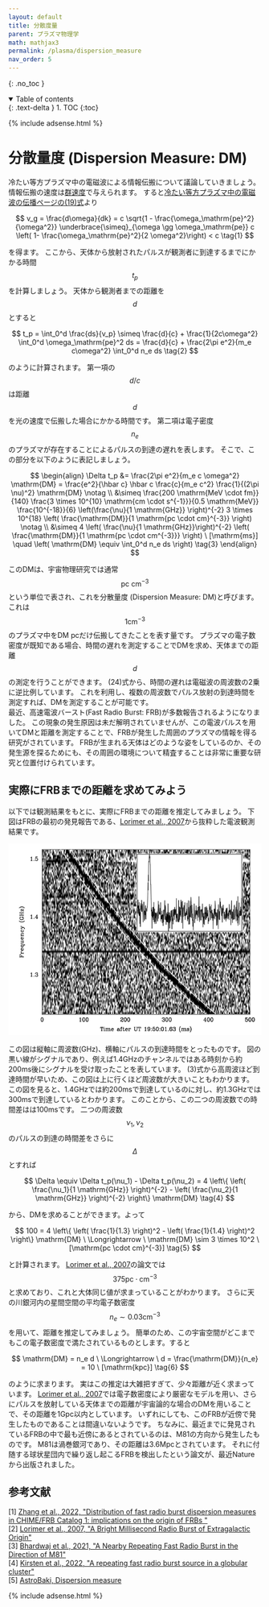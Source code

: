 ```yaml
---
layout: default
title: 分散度量
parent: プラズマ物理学
math: mathjax3
permalink: /plasma/dispersion_measure
nav_order: 5
---
```


{: .no_toc }

<details open markdown="block">
  <summary>
    Table of contents
  </summary>
  {: .text-delta }
1. TOC
{:toc}
</details>

{% include adsense.html %} 

# 分散量度 (Dispersion Measure: DM)

冷たい等方プラズマ中の電磁波による情報伝搬について議論していきましょう。
情報伝搬の速度は[群速度](/mhd/sound_wave)で与えられます。
すると[冷たい等方プラズマ中の電磁波の伝播ページの(19)式](/plasma/propagation_cold)より

$$
v_g 
= \frac{d\omega}{dk} 
= c \sqrt{1 - \frac{\omega_\mathrm{pe}^2}{\omega^2}} 
\underbrace{\simeq}_{\omega \gg \omega_\mathrm{pe}} c \left( 1- \frac{\omega_\mathrm{pe}^2}{2 \omega^2}\right) < c \tag{1}
$$

を得ます。
ここから、天体から放射されたパルスが観測者に到達するまでにかかる時間$$t_p$$を計算しましょう。
天体から観測者までの距離を$$d$$とすると

$$
t_p 
= \int_0^d \frac{ds}{v_p} 
\simeq \frac{d}{c} + \frac{1}{2c\omega^2} \int_0^d \omega_\mathrm{pe}^2 ds 
= \frac{d}{c} + \frac{2\pi e^2}{m_e c\omega^2} \int_0^d n_e ds \tag{2}
$$

のように計算されます。
第一項の$$d/c$$は距離$$d$$を光の速度で伝搬した場合にかかる時間です。
第二項は電子密度$$n_e$$のプラズマが存在することによるパルスの到達の遅れを表します。
そこで、この部分を以下のように表記しましょう。

$$
\begin{align}
\Delta t_p 
&= \frac{2\pi e^2}{m_e c \omega^2} \mathrm{DM} 
= \frac{e^2}{\hbar c} \hbar c \frac{c}{m_e c^2} \frac{1}{(2\pi \nu)^2} \mathrm{DM} \notag \\
&\simeq \frac{200 \mathrm{MeV \cdot fm}}{140} \frac{3 \times 10^{10} \mathrm{cm \cdot s^{-1}}}{0.5 \mathrm{MeV}} \frac{10^{-18}}{6} \left(\frac{\nu}{1 \mathrm{GHz}} \right)^{-2} 3 \times 10^{18} \left( \frac{\mathrm{DM}}{1 \mathrm{pc \cdot cm}^{-3}} \right) \notag \\
&\simeq 4 \left( \frac{\nu}{1 \mathrm{GHz}}\right)^{-2} \left( \frac{\mathrm{DM}}{1 \mathrm{pc \cdot cm^{-3}}} \right) \ [\mathrm{ms}]
\quad \left( \mathrm{DM} \equiv \int_0^d n_e ds \right) \tag{3}
\end{align}
$$

このDMは、宇宙物理研究では通常$$\mathrm{pc} \ \mathrm{cm}^{-3}$$という単位で表され、これを分散量度 (Dispersion Measure: DM)と呼びます。
これは$$1 \mathrm{cm}^{-3}$$のプラズマ中をDM pcだけ伝搬してきたことを表す量です。
プラズマの電子数密度が既知である場合、時間の遅れを測定することでDMを求め、天体までの距離$$d$$の測定を行うことができます。
(24)式から、時間の遅れは電磁波の周波数の2乗に逆比例しています。
これを利用し、複数の周波数でパルス放射の到達時間を測定すれば、DMを測定することが可能です。  
最近、高速電波バースト(Fast Radio Burst: FRB)が多数報告されるようになりました。
この現象の発生原因は未だ解明されていませんが、この電波パルスを用いてDMと距離を測定することで、FRBが発生した周囲のプラズマの情報を得る研究がされています。
FRBが生まれる天体はどのような姿をしているのか、その発生源を探るためにも、その周囲の環境について精査することは非常に重要な研究と位置付けられています。

## 実際にFRBまでの距離を求めてみよう

以下では観測結果をもとに、実際にFRBまでの距離を推定してみましょう。
下図はFRBの最初の発見報告である、[Lorimer et al., 2007](https://www.science.org/doi/10.1126/science.1147532)から抜粋した電波観測結果です。

![](/assets/images/plasma/dispersion_measure_01.png)

この図は縦軸に周波数(GHz)、横軸にパルスの到達時間をとったものです。
図の黒い線がシグナルであり、例えば1.4GHzのチャンネルではある時刻から約200ms後にシグナルを受け取ったことを表しています。
(3)式から高周波ほど到達時間が早いため、この図は上に行くほど周波数が大きいこともわかります。  
この図を見ると、1.4GHzでは約200msで到達しているのに対し、約1.3GHzでは300msで到達しているとわかります。
このことから、この二つの周波数での時間差はは100msです。
二つの周波数$$\nu_1, \nu_2$$のパルスの到達の時間差をさらに$$\Delta$$とすれば

$$
\Delta 
\equiv \Delta t_p(\nu_1) - \Delta t_p(\nu_2) 
= 4 \left\{ \left( \frac{\nu_1}{1 \mathrm{GHz}} \right)^{-2} - \left( \frac{\nu_2}{1 \mathrm{GHz}} \right)^{-2} \right\} \mathrm{DM} \tag{4}
$$

から、DMを求めることができます。よって

$$
100
= 4 \left\{ \left( \frac{1}{1.3} \right)^2 - \left( \frac{1}{1.4} \right)^2 \right\} \mathrm{DM} \ \Longrightarrow \
\mathrm{DM} 
\sim 3 \times 10^2 \ [\mathrm{pc \cdot cm}^{-3}] \tag{5}
$$

と計算されます。
[Lorimer et al., 2007](https://www.science.org/doi/10.1126/science.1147532)の論文では$$375 \mathrm{pc \cdot cm}^{-3}$$と求めており、これと大体同じ値が求まっていることがわかります。
さらに天の川銀河内の星間空間の平均電子数密度$$n_e \sim 0.03 \mathrm{cm}^{-3}$$を用いて、距離を推定してみましょう。
簡単のため、この宇宙空間がどこまでもこの電子数密度で満たされているものとします。すると

$$
\mathrm{DM} 
= n_e d \ \Longrightarrow \ 
d 
= \frac{\mathrm{DM}}{n_e} 
= 10 \ [\mathrm{kpc}] \tag{6}
$$

のように求まります。
実はこの推定は大雑把すぎて、少々距離が近く求まっています。
[Lorimer et al., 2007](https://www.science.org/doi/10.1126/science.1147532)では電子数密度により厳密なモデルを用い、さらにパルスを放射している天体までの距離が宇宙論的な場合のDMを用いることで、その距離を1Gpc以内としています。
いずれにしても、このFRBが近傍で発生したものであることは間違いないようです。
ちなみに、最近までに発見されているFRBの中で最も近傍にあるとされているのは、M81の方向から発生したものです。
M81は渦巻銀河であり、その距離は3.6Mpcとされています。
それに付随する球状星団内で繰り返し起こるFRBを検出したという論文が、最近Natureから出版されました。

## 参考文献

[1] [Zhang et al., 2022, "Distribution of fast radio burst dispersion measures in CHIME/FRB Catalog 1: implications on the origin of FRBs
"](https://arxiv.org/abs/2212.13148)  
[2] [Lorimer et al., 2007, "A Bright Millisecond Radio Burst of Extragalactic Origin"](https://www.science.org/doi/10.1126/science.1147532)  
[3] [Bhardwaj et al., 2021, "A Nearby Repeating Fast Radio Burst in the Direction of M81"](https://iopscience.iop.org/article/10.3847/2041-8213/abeaa6)  
[4] [Kirsten et al., 2022, "A repeating fast radio burst source in a globular cluster"](https://www.nature.com/articles/s41586-021-04354-w)  
[5] [AstroBaki, Dispersion measure](https://casper.astro.berkeley.edu/astrobaki/index.php/Dispersion_measure)

{% include adsense.html %} 
